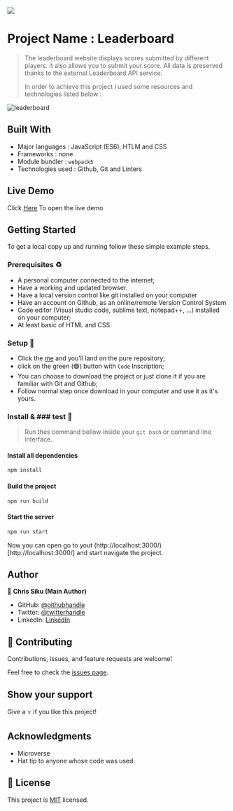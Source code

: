 ![](https://img.shields.io/badge/Microverse-blueviolet)

# Project Name :  Leaderboard

> The leaderboard website displays scores submitted by different players. It also allows you to submit your score. All data is preserved thanks to the external Leaderboard API service.
>
>
> In order to achieve this project I used some resources and technologies listed below :

![leaderboard](https://user-images.githubusercontent.com/101924220/208920450-8ed2373e-ca42-443f-9036-e3bc7136fe46.PNG)

<!-- ## Here is the screen shoot of the project -->
<!-- ![screen](https://user-images.githubusercontent.com/101924220/169167327-1be8919e-2bda-4006-8efe-1d12850dc485.PNG) -->

<!-- | On Desktop                                                                                                                                                                 | On Mobile                                                                                                                                                                 |
| --------------------------------------------------------------------------------------------------------------------------------------------------------------------- | --------------------------------------------------------------------------------------------------------------------------------------------------------------------- |
| <img width="800" alt="Desktop version of the project" src="https://user-images.githubusercontent.com/101924220/171742769-a23ed30e-fc53-4331-a4ae-a7679ed315e7.PNG"> | <img width="320" alt="Mobile Version" src="https://user-images.githubusercontent.com/101924220/171742777-c34efe51-240b-41b9-8f1b-cbcf58cb339c.PNG"> | -->

## Built With

- Major languages : JavaScript (ES6), HTLM and CSS
- Frameworks : none
- Module bundler : `webpack5`
- Technologies used : Github, Git and Linters

## Live Demo

Click [Here](https://chrissiku.github.io/Leaderboard/dist) To open the live demo

## Getting Started

To get a local copy up and running follow these simple example steps.

### Prerequisites ♻️

- A personal computer connected to the internet;
- Have a working and updated browser.
- Have a local version control like git installed on your computer
- Have an account on Github, as an online/remote Version Control System
- Code editor (Visual studio code, sublime text, notepad++, ...) installed on your computer;
- At least basic of HTML and CSS.

### Setup 🎰

- Click the [me](https://github.com/Chrissiku/Leaderbord) and you'll land on the pure repository;
- click on the green (🟢) button with `Code` Inscription;
- You can choose to download the project or just clone it if you are familiar with Git and Github;
- Follow normal step once download in your computer and use it as it's yours.

### Install & ### test 🧪

> Run thes command bellow inside your `git bash` or command line interface..
#### Install all dependencies
```sh
npm install
```

#### Build the project
```sh
npm run build
```

#### Start the server
```sh
npm run start
```
Now you can open go to yout (http://localhost:3000/)[http://localhost:3000/] and start navigate the project.

## Author

👤 **Chris Siku (Main Author)**

- GitHub: [@githubhandle](https://github.com/Chrissiku)
- Twitter: [@twitterhandle](https://twitter.com/christian_siku)
- LinkedIn: [LinkedIn](https://www.linkedin.com/in/chris-siku-4bb53b232/)


## 🤝 Contributing

Contributions, issues, and feature requests are welcome!

Feel free to check the [issues page](../../issues/).

## Show your support

Give a ⭐️ if you like this project!

## Acknowledgments

- Microverse
- Hat tip to anyone whose code was used.

## 📝 License

This project is [MIT](./MIT.md) licensed.
